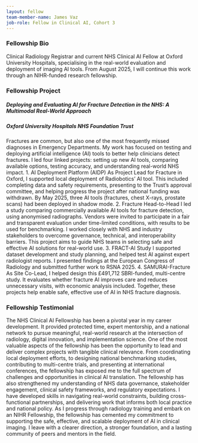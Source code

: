 ```yaml
---
layout: fellow
team-member-name: James Vaz
job-role: Fellow in Clinical AI, Cohort 3
---
```

### Fellowship Bio
Clinical Radiology Registrar and current NHS Clinical AI Fellow at Oxford University Hospitals, specialising in the real-world evaluation and deployment of imaging AI tools. From August 2025, I will continue this work through an NIHR-funded research fellowship.
### Fellowship Project
##### _Deploying and Evaluating AI for Fracture Detection in the NHS: A Multimodal Real-World Approach_
##### Oxford University Hospitals NHS Foundation Trust

Fractures are common, but also one of the most frequently missed diagnoses in Emergency Departments. My work has focused on testing and deploying artificial intelligence (AI) tools to better help clinicians detect fractures. I led four linked projects: setting up new AI tools, comparing available options, testing accuracy, and understanding real-world NHS impact. 1. AI Deployment Platform (AIDP) As Project Lead for Fracture in Oxford, I supported local deployment of Radiobotics’ AI tool. This included completing data and safety requirements, presenting to the Trust’s approval committee, and helping progress the project after national funding was withdrawn. By May 2025, three AI tools (fractures, chest X-rays, prostate scans) had been deployed in shadow mode. 2. Fracture Head-to-Head I led a study comparing commercially available AI tools for fracture detection, using anonymised radiographs. Vendors were invited to participate in a fair and transparent evaluation under time-limited conditions, with results to be used for benchmarking. I worked closely with NHS and industry stakeholders to overcome governance, technical, and interoperability barriers. This project aims to guide NHS teams in selecting safe and effective AI solutions for real-world use. 3. FRACT-AI Study I supported dataset development and study planning, and helped test AI against expert radiologist reports. I presented findings at the European Congress of Radiology and submitted further work to RSNA 2025.  4. SAMURAI-Fracture As Site Co-Lead, I helped design this £491,712 SBRI-funded, multi-centre study. It evaluates whether fracture AI improves care and reduces unnecessary visits, with economic analysis included. Together, these projects help enable safe, effective use of AI in NHS fracture diagnosis.
### Fellowship Testimonial
The NHS Clinical AI Fellowship has been a pivotal year in my career development. It provided protected time, expert mentorship, and a national network to pursue meaningful, real-world research at the intersection of radiology, digital innovation, and implementation science. One of the most valuable aspects of the fellowship has been the opportunity to lead and deliver complex projects with tangible clinical relevance. From coordinating local deployment efforts, to designing national benchmarking studies, contributing to multi-centre trials, and presenting at international conferences, the fellowship has exposed me to the full spectrum of challenges and opportunities in clinical AI translation. The fellowship has also strengthened my understanding of NHS data governance, stakeholder engagement, clinical safety frameworks, and regulatory expectations. I have developed skills in navigating real-world constraints, building cross-functional partnerships, and delivering work that informs both local practice and national policy. As I progress through radiology training and embark on an NIHR Fellowship, the fellowship has cemented my commitment to supporting the safe, effective, and scalable deployment of AI in clinical imaging. I leave with a clearer direction, a stronger foundation, and a lasting community of peers and mentors in the field.